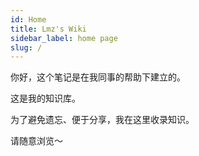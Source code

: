 ```yaml
---
id: Home
title: Lmz's Wiki
sidebar_label: home page
slug: /
---
```



你好，这个笔记是在我同事的帮助下建立的。

这是我的知识库。

为了避免遗忘、便于分享，我在这里收录知识。

请随意浏览～




